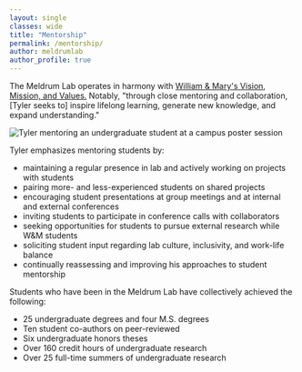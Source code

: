 ```yaml
---
layout: single
classes: wide
title: "Mentorship"
permalink: /mentorship/
author: meldrumlab
author_profile: true
---
```


The Meldrum Lab operates in harmony with [William & Mary's Vision, Mission, and Values.](https://www.wm.edu/about/administration/vision-mission-values/) Notably, "through close mentoring and collaboration, [Tyler seeks to] inspire lifelong learning, generate new knowledge, and expand understanding."

<img src="{{ site.baseurl }}/images/mentorship/mentoringSam.JPG" alt="Tyler mentoring an undergraduate student at a campus poster session">

Tyler emphasizes mentoring students by:
- maintaining a regular presence in lab and actively working on projects with students
- pairing more- and less-experienced students on shared projects
- encouraging student presentations at group meetings and at internal and external conferences
- inviting students to participate in conference calls with collaborators
- seeking opportunities for students to pursue external research while W&M students
- soliciting student input regarding lab culture, inclusivity, and work-life balance
- continually reassessing and improving his approaches to student mentorship

Students who have been in the Meldrum Lab have collectively achieved the following:
- 25 undergraduate degrees and four M.S. degrees
- Ten student co-authors on peer-reviewed
- Six undergraduate honors theses
- Over 160 credit hours of undergraduate research
- Over 25 full-time summers of undergraduate research
